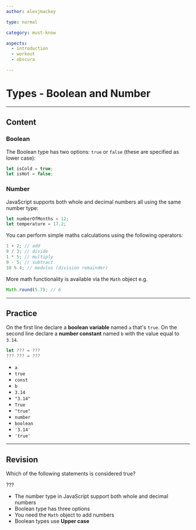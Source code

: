 ```yaml
---
author: alexjmackey

type: normal

category: must-know

aspects:
  - introduction
  - workout
  - obscura

---
```

# Types - Boolean and Number

---
## Content

### Boolean

The Boolean type has two options: `true` or `false` (these are specified as lower case):

```javascript
let isCold = true;
let isHot = false;
```

### Number

JavaScript supports both whole and decimal numbers all using the same number type:

```javascript
let numberOfMonths = 12;
let temperature = 17.2;
```

You can perform simple maths calculations using the following operators:

```javascript
1 + 2; // add
9 / 3; // divide
1 * 5; // multiply
9 - 5; // subtract
10 % 4; // modulus (division remainder)
```

More math functionality is available via the `Math` object e.g.

```javascript
Math.round(5.7); // 6
```

---
## Practice

On the first line declare a **boolean variable** named `a` that's `true`.
On the second line declare a **number constant** named `b` with the value equal to `3.14`.

```javascript
let ??? = ???
??? ??? = ???
```

* `a`
* `true`
* `const`
* `b`
* `3.14`
* `"3.14"`
* `True`
* `"true"`
* `number`
* `boolean`
* `'3.14'`
* `'true'`

---
## Revision

Which of the following statements is considered true?

???

* The number type in JavaScript support both whole and decimal numbers
* Boolean type has three options
* You need the `Math` object to add numbers
* Boolean types use **Upper case**
 
